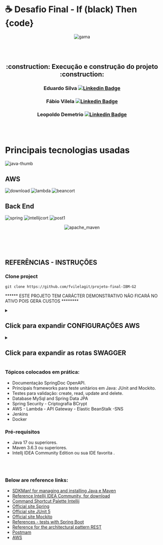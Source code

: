 # ☕ Desafio Final  - If (black) Then {code}



<div align="center">


![gama](https://user-images.githubusercontent.com/47660967/191617442-1a9db801-1255-4d9b-89e9-ce99765c0aa8.png)

</div>
<br><br>

<div align="center">
<h2> :construction: Execução e construção do projeto :construction: </h2>

<h3 align="center"> 
  
Eduardo Silva [![Linkedin Badge](https://img.shields.io/badge/LinkedIn-0077B5?style=for-the-badge&logo=linkedin&logoColor=white)](https://www.linkedin.com/in/eduardojdsilva/)
  
</h3>
<h3 align="center"> 
  
Fábio Vilela [![Linkedin Badge](https://img.shields.io/badge/LinkedIn-0077B5?style=for-the-badge&logo=linkedin&logoColor=white)](https://www.linkedin.com/in/vileladev/)
  
  </h3>
<h3 align="center">
  
Leopoldo Demetrio [![Linkedin Badge](https://img.shields.io/badge/LinkedIn-0077B5?style=for-the-badge&logo=linkedin&logoColor=white)](https://www.linkedin.com/in/leopoldo-dev/)

</h3>


</div>

<br><br>

# Principais tecnologias usadas

![java-thumb](https://user-images.githubusercontent.com/47660967/191614389-6dad44c0-8b80-4f10-9a56-798c4f0db527.png)

## AWS

![download](https://user-images.githubusercontent.com/47660967/191612984-b7785003-a629-4475-9b25-9fe981f29947.png)
![lambda](https://user-images.githubusercontent.com/47660967/191613593-eff8d10e-742d-4f51-a273-2dbed90ff891.png)
![beancort](https://user-images.githubusercontent.com/47660967/191615846-dc2216a8-5be3-4eb7-8488-46e525cec73f.jpg)

## Back End

![spring](https://user-images.githubusercontent.com/47660967/191622375-83db07f4-7b7c-4f83-8e42-49a0f54618b3.png)
![intellijcort](https://user-images.githubusercontent.com/47660967/191643207-5de15153-5c4a-4588-9ffb-26149f879bcd.jpg)
![post1](https://user-images.githubusercontent.com/47660967/191643388-6a884a5a-0c63-4578-9a9f-6b7d5e6c0ce5.png)

<div align="center">
  
![apache_maven](https://user-images.githubusercontent.com/47660967/191623004-4025388f-a69a-4bc8-9b3d-ca89096ae981.png)
  
 </div>
</br></br></br>
<h2>REFERÊNCIAS - INSTRUÇÕES</h2>
<h3>Clone project</h3>

```
git clone https://github.com/fvilelagit/projeto-final-IBM-G2

```
****** ESTE PROJETO TEM CARÁCTER DEMONSTRATIVO NÃO FICARÁ NO ATIVO POIS GERA CUSTOS ********



<details>
  <summary> <h2>Click para expandir CONFIGURAÇÕES AWS</h2></summary> 
  
  
  ## EC2 com maquina para fazer deploy e executar testes da aplicação
  ![WhatsApp Image 2022-09-19 at 09 33 37](https://user-images.githubusercontent.com/47660967/191088717-e52eca39-43d0-4c3b-a9e7-721e0209bfb2.jpeg)
  
  ## RDS com banco de dados MySql configurado para receber as informações do HelloBank
  ![WhatsApp Image 2022-09-19 at 09 33 37 (1)](https://user-images.githubusercontent.com/47660967/191089176-78c72f69-016c-46d1-94cd-15de178f2d5f.jpeg)
  
  ## Topico do serviço sns configurado, para enviar notificações para os clientes via email e sms
  ![WhatsApp Image 2022-09-19 at 09 33 37 (2)](https://user-images.githubusercontent.com/47660967/191089499-489c74be-99c3-4c6e-b88c-717f1d7e51be.jpeg)
  
</details>

<details>
  <summary> <h2>Click para expandir as rotas SWAGGER</h2> </summary> 
  
 ```
  http://18.212.212.100:8085/swagger-ui.html

  ```
  ```
  http://hellobankgrupo2-env.eba-uedm2sfc.us-east-1.elasticbeanstalk.com/swagger-ui.html

  ```
  
  ![sw1](https://user-images.githubusercontent.com/47660967/191620505-a71665f5-20d2-4cab-86a9-f41fa71123b3.png)
  
  
  ![account](https://user-images.githubusercontent.com/47660967/191621234-288174c7-1656-45cf-bf14-325b51d33ec3.png)
  
  ![image](https://user-images.githubusercontent.com/47660967/191621358-20452c56-dfc8-4289-ba64-0606c1d86e64.png)
  
  ![image](https://user-images.githubusercontent.com/47660967/191621475-6d692111-b675-4c09-85a0-f61455379dce.png)
  

  
</details>

<h3>Tópicos colocados em prática:</h3>

* Documentação SpringDoc OpenAPI. 
* Principais frameworks para teste unitários em Java: JUnit and Mockito. 
* Testes para validação: create, read, update and delete.
* Database MySql and Spring Data JPA
* Spring Security - Criptografia BCrypt
* AWS - Lambda - API Gateway - Elastic BeanStalk -SNS 
* Jenkins
* Docker


<h3>Pré-requisitos</h3>

* Java 17 ou superiores.
* Maven 3.6.3 ou superiores.
* Intellj IDEA Community Edition ou sua IDE favorita .

<br><br>




<h3>Below are reference links:</h3>

* [SDKMan! for managing and installing Java e Maven](https://sdkman.io/)
* [Reference Intellij IDEA Community, for download](https://www.jetbrains.com/idea/download)
* [Command Shortcut Palette Intellij](https://resources.jetbrains.com/storage/products/intellij-idea/docs/IntelliJIDEA_ReferenceCard.pdf)
* [Official site Spring](https://spring.io/)
* [Official site JUnit 5](https://junit.org/junit5/docs/current/user-guide/)
* [Official site Mockito](https://site.mockito.org/)
* [References - tests with Spring Boot](https://www.baeldung.com/spring-boot-testing)
* [Reference for the architectural pattern REST](https://restfulapi.net/)
* [Postmam](https://www.postman.com/)
* [AWS](https://docs.aws.amazon.com/pt_br/)


